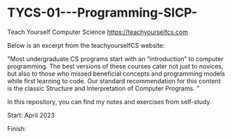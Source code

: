 # TYCS-01---Programming-SICP-
Teach Yourself Computer Science
https://teachyourselfcs.com

Below is an excerpt from the teachyourselfCS website:

"Most undergraduate CS programs start with an “introduction” to computer programming. 
The best versions of these courses cater not just to novices, but also to those who missed beneficial concepts and programming models while first learning 
to code.
Our standard recommendation for this content is the classic Structure and Interpretation of Computer Programs. "




In this repository, you can find my notes and exercises from self-study. 

Start: April 2023

Finish: 
